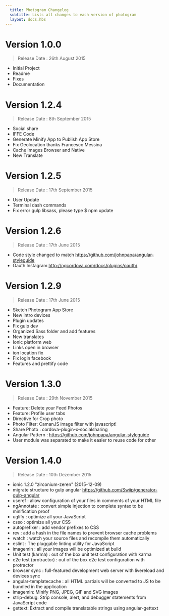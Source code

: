 ```yaml
---
  title: Photogram Changelog
  subtitle: Lists all changes to each version of photogram
  layout: docs.hbs
---
```


# Version 1.0.0
> Release Date : 26th August 2015

- Initial Project
- Readme
- Fixes
- Documentation

# Version 1.2.4
> Release Date : 8th September 2015

- Social share
- IFFE Code
- Generate Minify App to Publish App Store
- Fix Geolocation thanks Francesco Messina
- Cache Images Browser and Native
- New Translate

# Version 1.2.5
> Release Date : 17th September 2015

- User Update
- Terminal dash commands
- Fix error gulp libsass, please type $ npm update

# Version 1.2.6
> Release Date : 17th June 2015
- Code style changed to match https://github.com/johnpapa/angular-styleguide
- Oauth Instagram http://ngcordova.com/docs/plugins/oauth/

# Version 1.2.9
> Release Date : 17th June 2015
- Sketch Photogram App Store
- New intro devices
- Plugin updates
- Fix gulp dev
- Organized Sass folder and add features
- New translates
- Ionic platform web
- Links open in browser
- ion location fix
- Fix login facebook
- Features and prettify code

# Version 1.3.0
> Release Date : 29th November 2015
- Feature: Delete your Feed Photos
- Feature: Profile user tabs
- Directive for Crop photo
- Photo Filter: CamanJS image filter with javascript!
- Share Photo : cordova-plugin-x-socialsharing
- Angular Pattern : https://github.com/johnpapa/angular-styleguide
- User module was separated to make it easier to reuse code for other

# Version 1.4.0
> Release Date : 10th Dezember 2015
- ionic 1.2.0 "zirconium-zeren" (2015-12-09) 
- migrate structure to gulp angular https://github.com/Swiip/generator-gulp-angular
- useref : allow configuration of your files in comments of your HTML file
- ngAnnotate : convert simple injection to complete syntax to be minification proof
- uglify : optimize all your JavaScript
- csso : optimize all your CSS
- autoprefixer : add vendor prefixes to CSS
- rev : add a hash in the file names to prevent browser cache problems
- watch : watch your source files and recompile them automatically
- eslint : The pluggable linting utility for JavaScript
- imagemin : all your images will be optimized at build
- Unit test (karma) : out of the box unit test configuration with karma
- e2e test (protractor) : out of the box e2e test configuration with protractor
- browser sync : full-featured development web server with livereload and devices sync
- angular-templatecache : all HTML partials will be converted to JS to be bundled in the application
- imagemin: Minify PNG, JPEG, GIF and SVG images
- strip-debug: Strip console, alert, and debugger statements from JavaScript code
- gettext: Extract and compile translatable strings using angular-gettext
